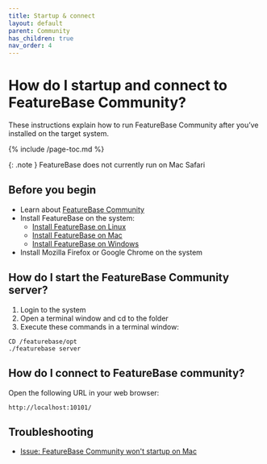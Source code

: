 ```yaml
---
title: Startup & connect
layout: default
parent: Community
has_children: true
nav_order: 4
---
```


# How do I startup and connect to FeatureBase Community?

These instructions explain how to run FeatureBase Community after you’ve installed on the target system.

{% include /page-toc.md %}

{: .note }
FeatureBase does not currently run on Mac Safari

## Before you begin

* Learn about [FeatureBase Community](/docs/community/com-home)
* Install FeatureBase on the system:
  * [Install FeatureBase on Linux](/docs/community/com-install-linux)
  * [Install FeatureBase on Mac](/docs/community/com-install-mac)
  * [Install FeatureBase on Windows](/docs/community/com-install-windows)
* Install Mozilla Firefox or Google Chrome on the system

## How do I start the FeatureBase Community server?

1. Login to the system
2. Open a terminal window and cd to the folder
2. Execute these commands in a terminal window:

```
CD /featurebase/opt
./featurebase server
```

## How do I connect to FeatureBase community?

Open the following URL in your web browser:

```
http://localhost:10101/
```

## Troubleshooting

* [Issue: FeatureBase Community won't startup on Mac](/docs/community/com-troubleshooting/com-issue-mac)
